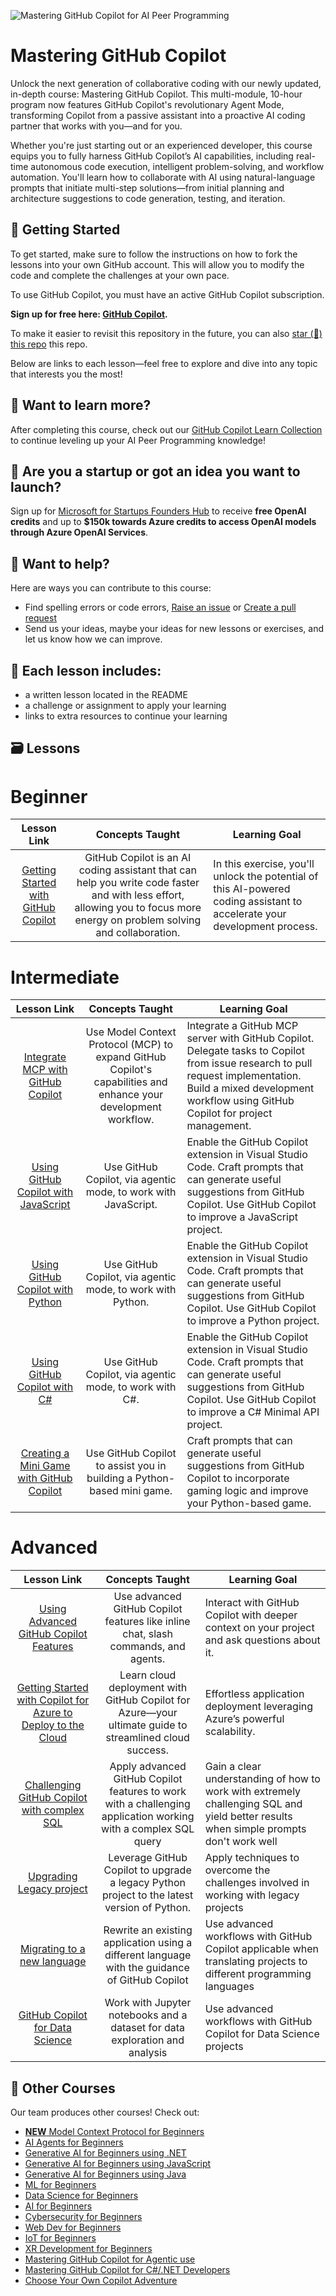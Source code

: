 ![Mastering GitHub Copilot for AI Peer Programming](./images/Mastering-GitHub-Copilot.png)

# Mastering GitHub Copilot
Unlock the next generation of collaborative coding with our newly updated, in-depth course: Mastering GitHub Copilot. This multi-module, 10-hour program now features GitHub Copilot's revolutionary Agent Mode, transforming Copilot from a passive assistant into a proactive AI coding partner that works with you—and for you.

Whether you're just starting out or an experienced developer, this course equips you to fully harness GitHub Copilot’s AI capabilities, including real-time autonomous code execution, intelligent problem-solving, and workflow automation. You'll learn how to collaborate with AI using natural-language prompts that initiate multi-step solutions—from initial planning and architecture suggestions to code generation, testing, and iteration.

## 🌱 Getting Started

To get started, make sure to follow the instructions on how to fork the lessons into your own GitHub account. This will allow you to modify the code and complete the challenges at your own pace.

To use GitHub Copilot, you must have an active GitHub Copilot subscription.

**Sign up for free here: [GitHub Copilot](https://gh.io/copilot).**

To make it easier to revisit this repository in the future, you can also [star (🌟) this repo](https://docs.github.com/en/get-started/exploring-projects-on-github/saving-repositories-with-stars?WT.mc_id=academic-113596-abartolo) this repo.

Below are links to each lesson—feel free to explore and dive into any topic that interests you the most!


## 🧠 Want to learn more?
After completing this course, check out our [GitHub Copilot Learn Collection](https://learn.microsoft.com/collections/kkqrhmxoqn54?WT.mc_id=academic-113596-abartolo) to continue leveling up your AI Peer Programming knowledge!

##  🚀  Are you a startup or got an idea you want to launch?

Sign up for [Microsoft for Startups Founders Hub](https://foundershub.startups.microsoft.com/signup?WT.mc_id=academic-113596-abartolo) to receive **free OpenAI credits** and up to **$150k towards Azure credits to access OpenAI models through Azure OpenAI Services**.

##  🙏 Want to help?

Here are ways you can contribute to this course:
- Find spelling errors or code errors, [Raise an issue](https://github.com/microsoft/Mastering-GitHub-Copilot-for-Peer-Programming/issues/new/choose) or [Create a pull request](https://github.com/microsoft/Mastering-GitHub-Copilot-for-Peer-Programming/pulls)
- Send us your ideas, maybe your ideas for new lessons or exercises, and let us know how we can improve.

## 📂 Each lesson includes:

- a written lesson located in the README
- a challenge or assignment to apply your learning
- links to extra resources to continue your learning

## 🗃️ Lessons

# Beginner
|              Lesson Link              |                       Concepts Taught                       |                     Learning Goal                 |
| :------------------------------------: | :---------------------------------------------------------: | ----------------------------------------------------------- |
| [Getting Started with GitHub Copilot](./Getting-Started-with-GitHub-Copilot) | GitHub Copilot is an AI coding assistant that can help you write code faster and with less effort, allowing you to focus more energy on problem solving and collaboration. |  In this exercise, you'll unlock the potential of this AI-powered coding assistant to accelerate your development process. |

# Intermediate
|              Lesson Link              |                       Concepts Taught                       |                     Learning Goal                 |
| :------------------------------------: | :---------------------------------------------------------: | ----------------------------------------------------------- |
| [Integrate MCP with GitHub Copilot](./Integrate-MCP-with-Copilot) | Use Model Context Protocol (MCP) to expand GitHub Copilot's capabilities and enhance your development workflow. | Integrate a GitHub MCP server with GitHub Copilot. Delegate tasks to Copilot from issue research to pull request implementation. Build a mixed development workflow using GitHub Copilot for project management. |
| [Using GitHub Copilot with JavaScript](./Using-GitHub-Copilot-with-JavaScript) | Use GitHub Copilot, via agentic mode, to work with JavaScript. | Enable the GitHub Copilot extension in Visual Studio Code. Craft prompts that can generate useful suggestions from GitHub Copilot. Use GitHub Copilot to improve a JavaScript project. |
| [Using GitHub Copilot with Python](./Using-GitHub-Copilot-with-Python) | Use GitHub Copilot, via agentic mode, to work with Python. | Enable the GitHub Copilot extension in Visual Studio Code. Craft prompts that can generate useful suggestions from GitHub Copilot. Use GitHub Copilot to improve a Python project. |
| [Using GitHub Copilot with C#](./Using-GitHub-Copilot-with-CSharp) | Use GitHub Copilot, via agentic mode, to work with C#. | Enable the GitHub Copilot extension in Visual Studio Code. Craft prompts that can generate useful suggestions from GitHub Copilot. Use GitHub Copilot to improve a C# Minimal API project. |
| [Creating a Mini Game with GitHub Copilot](./Creating-Mini-Game-with-GitHub-Copilot) | Use GitHub Copilot to assist you in building a Python-based mini game. | Craft prompts that can generate useful suggestions from GitHub Copilot to incorporate gaming logic and improve your Python-based game. |

# Advanced
|              Lesson Link              |                       Concepts Taught                       |                     Learning Goal                 |
| :------------------------------------: | :---------------------------------------------------------: | ----------------------------------------------------------- |
| [Using Advanced GitHub Copilot Features](./Using-Advanced-GitHub-Copilot-Features) | Use advanced GitHub Copilot features like inline chat, slash commands, and agents. | Interact with GitHub Copilot with deeper context on your project and ask questions about it. |
| [Getting Started with Copilot for Azure to Deploy to the Cloud](./Using-GitHub-Copilot-for-Azure-to-Deploy-to-Cloud) | Learn cloud deployment with GitHub Copilot for Azure—your ultimate guide to streamlined cloud success. | Effortless application deployment leveraging Azure’s powerful scalability. |
| [Challenging GitHub Copilot with complex SQL](./Challenging-GitHub-Copilot-with-SQL) | Apply advanced GitHub Copilot features to work with a challenging application working with a complex SQL query | Gain a clear understanding of how to work with extremely challenging SQL and yield better results when simple prompts don't work well |
| [Upgrading Legacy project](./Upgrading-Legacy-Projects) | Leverage GitHub Copilot to upgrade a legacy Python project to the latest version of Python. | Apply techniques to overcome the challenges involved in working with legacy projects |
| [Migrating to a new language](./Migrating-Languages) | Rewrite an existing application using a different language with the guidance of GitHub Copilot | Use advanced workflows with GitHub Copilot applicable when translating projects to different programming languages |
| [GitHub Copilot for Data Science](./GitHub-Copilot-for-Data-Scientists/) | Work with Jupyter notebooks and a dataset for data exploration and analysis | Use advanced workflows with GitHub Copilot for Data Science projects |


## 🎒  Other Courses

Our team produces other courses! Check out:

- [**NEW** Model Context Protocol for Beginners](https://github.com/microsoft/mcp-for-beginners)
- [AI Agents for Beginners](https://github.com/microsoft/ai-agents-for-beginners)
- [Generative AI for Beginners using .NET](https://github.com/microsoft/Generative-AI-for-beginners-dotnet)
- [Generative AI for Beginners using JavaScript](https://aka.ms/genai-js-course)
- [Generative AI for Beginners using Java](https://aka.ms/genaijava)
- [ML for Beginners](https://aka.ms/ml-beginners)
- [Data Science for Beginners](https://aka.ms/datascience-beginners)
- [AI for Beginners](https://aka.ms/ai-beginners)
- [Cybersecurity for Beginners](https://github.com/microsoft/Security-101)
- [Web Dev for Beginners](https://aka.ms/webdev-beginners)
- [IoT for Beginners](https://aka.ms/iot-beginners)
- [XR Development for Beginners](https://github.com/microsoft/xr-development-for-beginners)
- [Mastering GitHub Copilot for Agentic use](https://aka.ms/GitHubCopilotAI)
- [Mastering GitHub Copilot for C#/.NET Developers](https://github.com/microsoft/mastering-github-copilot-for-dotnet-csharp-developers)
- [Choose Your Own Copilot Adventure](https://github.com/microsoft/CopilotAdventures)
